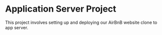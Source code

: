 # Application Server Project

This project involves setting up and deploying our
AirBnB website clone to app server.
